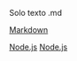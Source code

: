 Solo texto .md

[Markdown](https://es.wikipedia.org/wiki/Markdown)

[Node.js](https://nodejs.org/)
[Node.js](https://nodejs.org/es/)
